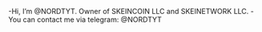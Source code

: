 -Hi, I’m @NORDTYT. Owner of SKEINCOIN LLC and SKEINETWORK LLC.
-You can contact me via telegram:  @NORDTYT

<!---
NORDTYT/NORDTYT is a ✨ special ✨ repository because its `README.md` (this file) appears on your GitHub profile.
You can click the Preview link to take a look at your changes.
--->
